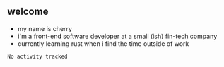## welcome

- my name is cherry
- i'm a front-end software developer at a small (ish) fin-tech company
- currently learning rust when i find the time outside of work

 <!--START_SECTION:waka-->

```txt
No activity tracked
```

<!--END_SECTION:waka-->
